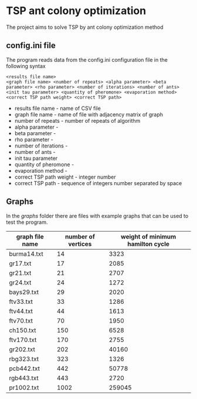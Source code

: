 # TSP ant colony optimization

The project aims to solve TSP by ant colony optimization method

## config.ini file

The program reads data from the config.ini configuration file in the following syntax

```
<results file name>
<graph file name> <number of repeats> <alpha parameter> <beta parameter> <rho parameter> <number of iterations> <number of ants> <init tau parameter> <quantity of pheromone> <evaporation method> <correct TSP path weight> <correct TSP path> 
```
- results file name - name of CSV file
- graph file name - name of file with adjacency matrix of graph
- number of repeats - number of repeats of algorithm
- alpha parameter - 
- beta parameter - 
- rho parameter - 
- number of iterations - 
- number of ants - 
- init tau parameter
- quantity of pheromone - 
- evaporation method - 
- correct TSP path weight - integer number
- correct TSP path - sequence of integers number separated by space

## Graphs

In the *graphs* folder there are files with example graphs that can be used to test the program.

| graph file name | number of vertices | weight of minimum hamilton cycle |
|-----------------|--------------------|----------------------------------|
| burma14.txt     | 14                 | 3323                             | 
| gr17.txt        | 17                 | 2085                             |
| gr21.txt        | 21                 | 2707                             | 
| gr24.txt        | 24                 | 1272                             |
| bays29.txt      | 29                 | 2020                             |  
| ftv33.txt       | 33                 | 1286                             | 
| ftv44.txt       | 44                 | 1613                             |   
| ftv70.txt       | 70                 | 1950                             |   
| ch150.txt       | 150                | 6528                             |  
| ftv170.txt      | 170                | 2755                             |    
| gr202.txt       | 202                | 40160                            |    
| rbg323.txt      | 323                | 1326                             |   
| pcb442.txt      | 442                | 50778                            |   
| rgb443.txt      | 443                | 2720                             |   
| pr1002.txt      | 1002               | 259045                           |